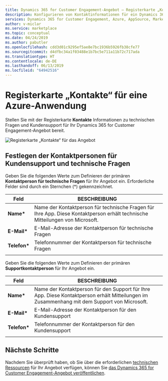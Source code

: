 ```yaml
---
title: Dynamics 365 for Customer Engagement-Angebot – Registerkarte „Kontakte“ | Azure Marketplace
description: Konfigurieren von Kontaktinformationen für ein Dynamics 365 for Customer Engagement-Angebot auf dem AppSource Marketplace.
services: Dynamics 365 for Customer Engagement, Azure, AppSource, Marketplace, Cloud Partner Portal,
author: v-miclar
ms.service: marketplace
ms.topic: conceptual
ms.date: 04/24/2019
ms.author: pabutler
ms.openlocfilehash: cdd3d01c9295ef5ae8e7bc1936b5926fb38cfe77
ms.sourcegitcommit: d4dfbc34a1f03488e1b7bc5e711a11b72c717ada
ms.translationtype: HT
ms.contentlocale: de-DE
ms.lasthandoff: 06/13/2019
ms.locfileid: "64942516"
---
```

# <a name="azure-application-contacts-tab"></a>Registerkarte „Kontakte“ für eine Azure-Anwendung

Stellen Sie mit der Registerkarte **Kontakte** Informationen zu technischen Fragen und Kundensupport für Ihr Dynamics 365 for Customer Engagement-Angebot bereit.

![Registerkarte „Kontakte“ für das Angebot](./media/dynce-contacts-tab.png)


## <a name="specify-customer-and-engineering-contacts"></a>Festlegen der Kontaktpersonen für Kundensupport und technische Fragen

Geben Sie die folgenden Werte zum Definieren der primären **Kontaktperson für technische Fragen** für Ihr Angebot ein. Erforderliche Felder sind durch ein Sternchen (*) gekennzeichnet.

|    Feld        |  BESCHREIBUNG                    |
|    ---------    |  ---------------                |
|  **Name\***       |  Name der Kontaktperson für technische Fragen für Ihre App. Diese Kontaktperson erhält technische Mitteilungen von Microsoft.   |
|  **E-Mail\***      |  E-Mail-Adresse der Kontaktperson für technische Fragen  |
|  **Telefon\***      |  Telefonnummer der Kontaktperson für technische Fragen  |
|  |  |

Geben Sie die folgenden Werte zum Definieren der primären **Supportkontaktperson** für Ihr Angebot ein.

|    Feld        |   BESCHREIBUNG                   |
|    ---------    |  ---------------                |
|  **Name\***       |  Name der Kontaktperson für den Support für Ihre App. Diese Kontaktperson erhält Mitteilungen im Zusammenhang mit dem Support von Microsoft.   |
|  **E-Mail\***      |  E-Mail-Adresse der Kontaktperson für den Kundensupport  |
|  **Telefon\***      |  Telefonnummer der Kontaktperson für den Kundensupport  |
|  |  |


## <a name="next-steps"></a>Nächste Schritte

Nachdem Sie überprüft haben, ob Sie über die erforderlichen [technischen Ressourcen](./cpp-create-technical-assets.md) für Ihr Angebot verfügen, können Sie [das Dynamics 365 for Customer Engagement-Angebot veröffentlichen](./cpp-publish-offer.md).
